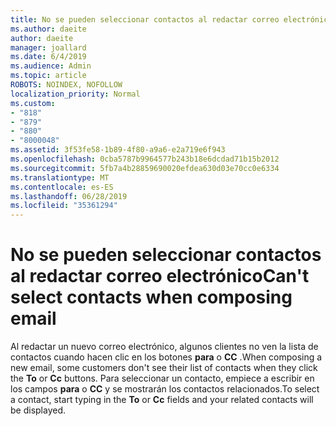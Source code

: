 ```yaml
---
title: No se pueden seleccionar contactos al redactar correo electrónico en Outlook.com
ms.author: daeite
author: daeite
manager: joallard
ms.date: 6/4/2019
ms.audience: Admin
ms.topic: article
ROBOTS: NOINDEX, NOFOLLOW
localization_priority: Normal
ms.custom:
- "818"
- "879"
- "880"
- "8000048"
ms.assetid: 3f53fe58-1b89-4f80-a9a6-e2a719e6f943
ms.openlocfilehash: 0cba5787b9964577b243b18e6dcdad71b15b2012
ms.sourcegitcommit: 5fb7a4b28859690020efdea630d03e70cc0e6334
ms.translationtype: MT
ms.contentlocale: es-ES
ms.lasthandoff: 06/28/2019
ms.locfileid: "35361294"
---
```

# <a name="cant-select-contacts-when-composing-email"></a><span data-ttu-id="b7175-102">No se pueden seleccionar contactos al redactar correo electrónico</span><span class="sxs-lookup"><span data-stu-id="b7175-102">Can't select contacts when composing email</span></span>

<span data-ttu-id="b7175-103">Al redactar un nuevo correo electrónico, algunos clientes no ven la lista de contactos cuando hacen clic en los botones **para** o **CC** .</span><span class="sxs-lookup"><span data-stu-id="b7175-103">When composing a new email, some customers don't see their list of contacts when they click the **To** or **Cc** buttons.</span></span> <span data-ttu-id="b7175-104">Para seleccionar un contacto, empiece a escribir en los campos **para** o **CC** y se mostrarán los contactos relacionados.</span><span class="sxs-lookup"><span data-stu-id="b7175-104">To select a contact, start typing in the **To** or **Cc** fields and your related contacts will be displayed.</span></span>
